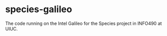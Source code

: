 # species-galileo
The code running on the Intel Galileo for the Species project in INFO490 at UIUC.
